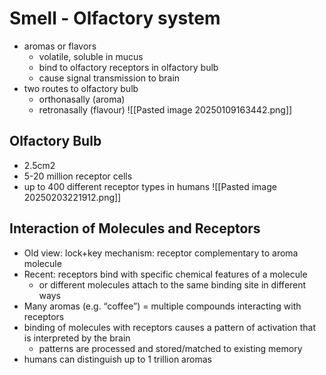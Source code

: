 # Smell - Olfactory system
- aromas or flavors
	- volatile, soluble in mucus
	- bind to olfactory receptors in olfactory bulb
	- cause signal transmission to brain
- two routes to olfactory bulb
	- orthonasally (aroma)
	- retronasally (flavour)
![[Pasted image 20250109163442.png]]
## Olfactory Bulb
- 2.5cm2
- 5-20 million receptor cells
- up to 400 different receptor types in humans
![[Pasted image 20250203221912.png]]
## Interaction of Molecules and Receptors
- Old view: lock+key mechanism: receptor complementary to aroma molecule
- Recent: receptors bind with specific chemical features of a molecule
	- or different molecules attach to the same binding site in different ways
- Many aromas (e.g. “coffee”) = multiple compounds interacting with receptors
- binding of molecules with receptors causes a pattern of activation that is interpreted by the brain
	- patterns are processed and stored/matched to existing memory
- humans can distinguish up to 1 trillion aromas